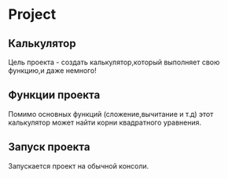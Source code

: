# Project
## Калькулятор
Цель проекта - создать калькулятор,который выполняет свою функцию,и даже немного!
## Функции проекта
Помимо основных функций (сложение,вычитание и т.д) этот калькулятор может найти корни квадратного уравнения.
## Запуск проекта
Запускается проект на обычной консоли.
